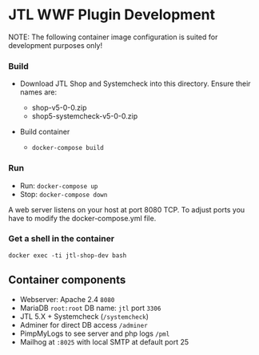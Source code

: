 # JTL WWF Plugin Development

NOTE: The following container image configuration is suited for development purposes only!

### Build

- Download JTL Shop and Systemcheck into this directory. Ensure their names are:
    - shop-v5-0-0.zip
    - shop5-systemcheck-v5-0-0.zip

- Build container
    - `docker-compose build`

### Run

- Run: `docker-compose up`
- Stop: `docker-compose down`

A web server listens on your host at port 8080 TCP. To adjust ports you have to modify the docker-compose.yml file.

### Get a shell in the container

`docker exec -ti jtl-shop-dev bash`

## Container components

- Webserver: Apache 2.4 `8080`
- MariaDB `root:root` DB name: `jtl` port `3306`
- JTL 5.X + Systemcheck (`/systemcheck`)
- Adminer for direct DB access `/adminer`
- PimpMyLogs to see server and php logs `/pml`
- Mailhog at `:8025` with local SMTP at default port 25